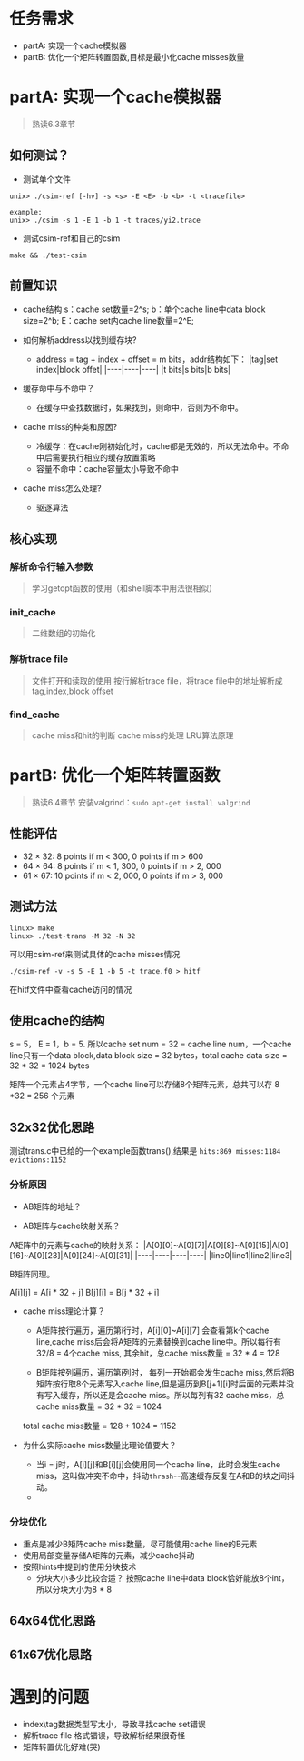 # 任务需求
- partA: 实现一个cache模拟器
- partB: 优化一个矩阵转置函数,目标是最小化cache misses数量

# partA: 实现一个cache模拟器
> 熟读6.3章节

## 如何测试？

- 测试单个文件
```unix
unix> ./csim-ref [-hv] -s <s> -E <E> -b <b> -t <tracefile>

example:
unix> ./csim -s 1 -E 1 -b 1 -t traces/yi2.trace

```
- 测试csim-ref和自己的csim
```unix
make && ./test-csim
```

## 前置知识
- cache结构
  s：cache set数量=2^s;
  b：单个cache line中data block size=2^b;
  E：cache set内cache line数量=2^E;
- 如何解析address以找到缓存块?
  - address = tag + index + offset = m bits，addr结构如下：
  |tag|set index|block offet|
  |----|----|----|
  |t bits|s bits|b bits|

- 缓存命中与不命中？
  - 在缓存中查找数据时，如果找到，则命中，否则为不命中。
- cache miss的种类和原因?
  - 冷缓存：在cache刚初始化时，cache都是无效的，所以无法命中。不命中后需要执行相应的缓存放置策略
  - 容量不命中：cache容量太小导致不命中
- cache miss怎么处理?
  - 驱逐算法
  

## 核心实现
### 解析命令行输入参数
> 学习getopt函数的使用（和shell脚本中用法很相似）

### init_cache
> 二维数组的初始化

### 解析trace file
> 文件打开和读取的使用
> 按行解析trace file，将trace file中的地址解析成tag,index,block offset

### find_cache
> cache miss和hit的判断
> cache miss的处理
> LRU算法原理

# partB: 优化一个矩阵转置函数
> 熟读6.4章节
> 安装valgrind：`sudo apt-get install valgrind`

## 性能评估
- 32 × 32: 8 points if m < 300, 0 points if m > 600
- 64 × 64: 8 points if m < 1, 300, 0 points if m > 2, 000
- 61 × 67: 10 points if m < 2, 000, 0 points if m > 3, 000

## 测试方法
```unix
linux> make
linux> ./test-trans -M 32 -N 32
```

可以用csim-ref来测试具体的cache misses情况
```unix
./csim-ref -v -s 5 -E 1 -b 5 -t trace.f0 > hitf
```
在hitf文件中查看cache访问的情况

## 使用cache的结构
s = 5， E = 1，b = 5. 所以cache set num = 32 = cache line num，一个cache line只有一个data block,data block size = 32 bytes，total cache data size = 32 * 32 = 1024 bytes

矩阵一个元素占4字节，一个cache line可以存储8个矩阵元素，总共可以存 8 *32 = 256 个元素

## 32x32优化思路
测试trans.c中已给的一个example函数trans(),结果是
`hits:869 misses:1184 evictions:1152`

### 分析原因

- AB矩阵的地址？

- AB矩阵与cache映射关系？

A矩阵中的元素与cache的映射关系：
|A[0][0]~A[0][7]|A[0][8]~A[0][15]|A[0][16]~A[0][23]|A[0][24]~A[0][31]|
|----|----|----|----|
|line0|line1|line2|line3|

B矩阵同理。

A[i][j] = A[i * 32 + j]
B[j][i] = B[j * 32 + i]
- cache miss理论计算？
  - A矩阵按行遍历，遍历第i行时，A[i][0]~A[i][7] 会查看第k个cache line,cache miss后会将A矩阵的元素替换到cache line中。所以每行有32/8 = 4个cache miss, 其余hit，总cache miss数量 = 32 * 4 = 128

  - B矩阵按列遍历，遍历第i列时， 每列一开始都会发生cache miss,然后将B矩阵按行取8个元素写入cache line,但是遍历到B[j+1][i]时后面的元素并没有写入缓存，所以还是会cache miss。所以每列有32 cache miss，总cache miss数量 = 32 * 32 = 1024

  total cache miss数量 = 128 + 1024 = 1152

- 为什么实际cache miss数量比理论值要大？
  - 当i = j时，A[i][j]和B[i][j]会使用同一个cache line，此时会发生cache miss，这叫做冲突不命中，抖动`thrash`--高速缓存反复在A和B的块之间抖动。
  - 
### 分块优化
- 重点是减少B矩阵cache miss数量，尽可能使用cache line的B元素
- 使用局部变量存储A矩阵的元素，减少cache抖动
- 按照hints中提到的使用分块技术
  - 分块大小多少比较合适？
    按照cache line中data block恰好能放8个int，所以分块大小为8 * 8

## 64x64优化思路

## 61x67优化思路
# 遇到的问题
- index\tag数据类型写太小，导致寻找cache set错误
- 解析trace file 格式错误，导致解析结果很奇怪
- 矩阵转置优化好难(哭)

